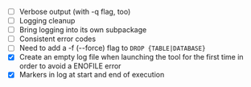 - [ ] Verbose output (with -q flag, too)<br> 
- [ ] Logging cleanup<br>
- [ ] Bring logging into its own subpackage<br>
- [ ] Consistent error codes
- [ ] Need to add a -f (--force) flag to `DROP {TABLE|DATABASE}`
- [x] Create an empty log file when launching the tool for the first time in order to avoid a ENOFILE error
- [x] Markers in log at start and end of execution
